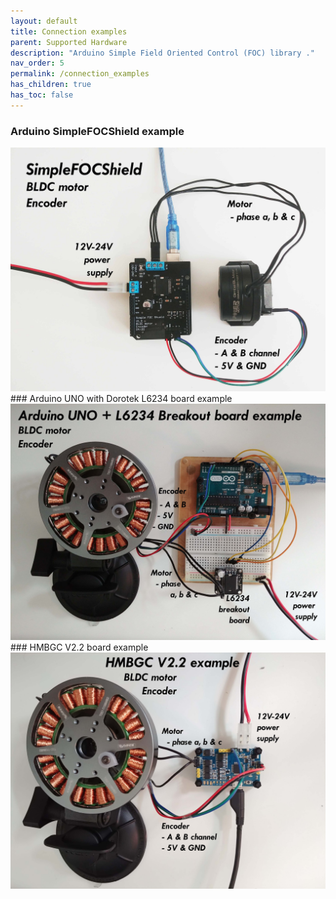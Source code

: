 ```yaml
---
layout: default
title: Connection examples
parent: Supported Hardware
description: "Arduino Simple Field Oriented Control (FOC) library ."
nav_order: 5
permalink: /connection_examples
has_children: true
has_toc: false
---
```


### Arduino <span class="simple">Simple<span class="foc">FOC</span>Shield</span> example

<div class="image_icon">
    <a href="arduino_simplefoc_shield">
        <img src="extras/Images/foc_shield_v13.jpg"  class="width80">
        <i class="fa fa-external-link-square fa-2x"></i>
    </a>
</div>
### Arduino UNO with Dorotek L6234 board example
<div class="image_icon">
    <a href="arduino_l6234">
        <img src="extras/Images/uno_l6234.jpg"  class="width80">
        <i class="fa fa-external-link-square fa-2x"></i>
    </a>
</div>
### HMBGC V2.2 board example
<div class="image_icon">
    <a href="hmbgc">
        <img src="extras/Images/hmbgc_v22.jpg" class="width80">
        <i class="fa fa-external-link-square fa-2x"></i>
    </a>
</div>
